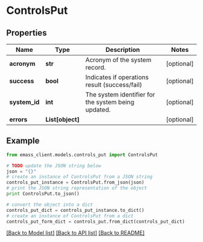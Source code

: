 # ControlsPut


## Properties
Name | Type | Description | Notes
------------ | ------------- | ------------- | -------------
**acronym** | **str** | Acronym of the system record. | [optional] 
**success** | **bool** | Indicates if operations result (success/fail) | [optional] 
**system_id** | **int** | The system identifier for the system being updated. | [optional] 
**errors** | **List[object]** |  | [optional] 

## Example

```python
from emass_client.models.controls_put import ControlsPut

# TODO update the JSON string below
json = "{}"
# create an instance of ControlsPut from a JSON string
controls_put_instance = ControlsPut.from_json(json)
# print the JSON string representation of the object
print ControlsPut.to_json()

# convert the object into a dict
controls_put_dict = controls_put_instance.to_dict()
# create an instance of ControlsPut from a dict
controls_put_form_dict = controls_put.from_dict(controls_put_dict)
```
[[Back to Model list]](../README.md#documentation-for-models) [[Back to API list]](../README.md#documentation-for-api-endpoints) [[Back to README]](../README.md)


